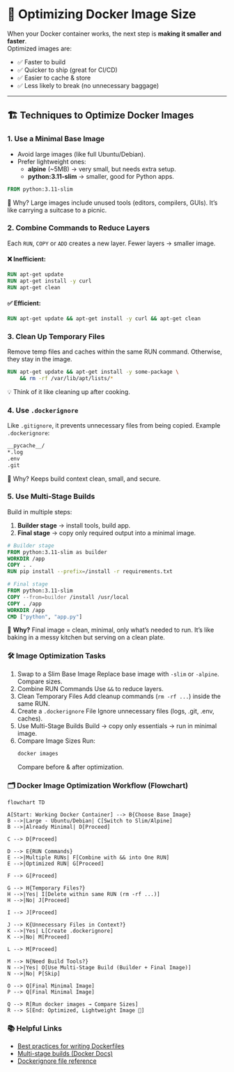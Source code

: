 # 🚀 Optimizing Docker Image Size

When your Docker container works, the next step is **making it smaller and faster**.  
Optimized images are:
- ✅ Faster to build  
- ✅ Quicker to ship (great for CI/CD)  
- ✅ Easier to cache & store  
- ✅ Less likely to break (no unnecessary baggage)

---

## 🏗️ Techniques to Optimize Docker Images

### 1. Use a Minimal Base Image
- Avoid large images (like full Ubuntu/Debian).
- Prefer lightweight ones:
  - **alpine** (~5MB) → very small, but needs extra setup.
  - **python:3.11-slim** → smaller, good for Python apps.

```Dockerfile
FROM python:3.11-slim
```
🔑 Why? Large images include unused tools (editors, compilers, GUIs). It’s like carrying a suitcase to a picnic.

### 2. Combine Commands to Reduce Layers
Each `RUN`, `COPY` or `ADD` creates a new layer.
Fewer layers → smaller image.

#### ❌ Inefficient:
```Dockerfile
RUN apt-get update
RUN apt-get install -y curl
RUN apt-get clean
```
#### ✅ Efficient:
```Dockerfile
RUN apt-get update && apt-get install -y curl && apt-get clean
```

### 3. Clean Up Temporary Files
Remove temp files and caches within the same RUN command.
Otherwise, they stay in the image.
```Dockerfile
RUN apt-get update && apt-get install -y some-package \
    && rm -rf /var/lib/apt/lists/*
```
💡 Think of it like cleaning up after cooking.
### 4. Use `.dockerignore`
Like `.gitignore`, it prevents unnecessary files from being copied.
Example `.dockerignore`:
```bash
__pycache__/
*.log
.env
.git
```
🔑 Why? Keeps build context clean, small, and secure.

### 5. Use Multi-Stage Builds
Build in multiple steps:
1. **Builder stage** → install tools, build app.
2. **Final stage** → copy only required output into a minimal image.
```dockerfile
# Builder stage
FROM python:3.11-slim as builder
WORKDIR /app
COPY . .
RUN pip install --prefix=/install -r requirements.txt

# Final stage
FROM python:3.11-slim
COPY --from=builder /install /usr/local
COPY . /app
WORKDIR /app
CMD ["python", "app.py"]
```
🔑 **Why?** Final image = clean, minimal, only what’s needed to run.
It’s like baking in a messy kitchen but serving on a clean plate.

### 🛠️ Image Optimization Tasks
1. Swap to a Slim Base Image
    Replace base image with `-slim` or `-alpine`. Compare sizes.
2. Combine RUN Commands
   Use `&&` to reduce layers.
3. Clean Temporary Files
    Add cleanup commands (`rm -rf ...`) inside the same RUN.
4. Create a `.dockerignore` File
    Ignore unnecessary files (logs, .git, .env, caches).
5. Use Multi-Stage Builds
    Build → copy only essentials → run in minimal image.
6. Compare Image Sizes
    Run:
   ```bash
   docker images
   ```
   Compare before & after optimization.
   
### 🗂️ Docker Image Optimization Workflow (Flowchart)

```mermaid
flowchart TD

A[Start: Working Docker Container] --> B{Choose Base Image}
B -->|Large - Ubuntu/Debian| C[Switch to Slim/Alpine]
B -->|Already Minimal| D[Proceed]

C --> D[Proceed]

D --> E{RUN Commands}
E -->|Multiple RUNs| F[Combine with && into One RUN]
E -->|Optimized RUN| G[Proceed]

F --> G[Proceed]

G --> H{Temporary Files?}
H -->|Yes| I[Delete within same RUN (rm -rf ...)]
H -->|No| J[Proceed]

I --> J[Proceed]

J --> K{Unnecessary Files in Context?}
K -->|Yes| L[Create .dockerignore]
K -->|No| M[Proceed]

L --> M[Proceed]

M --> N{Need Build Tools?}
N -->|Yes| O[Use Multi-Stage Build (Builder + Final Image)]
N -->|No| P[Skip]

O --> Q[Final Minimal Image]
P --> Q[Final Minimal Image]

Q --> R[Run docker images → Compare Sizes]
R --> S[End: Optimized, Lightweight Image 🚀]
```

### 📚 Helpful Links

- [Best practices for writing Dockerfiles](https://docs.docker.com/develop/develop-images/dockerfile_best-practices/)  
- [Multi-stage builds (Docker Docs)](https://docs.docker.com/build/building/multi-stage/)  
- [Dockerignore file reference](https://docs.docker.com/build/building/context/#dockerignore-file)  
